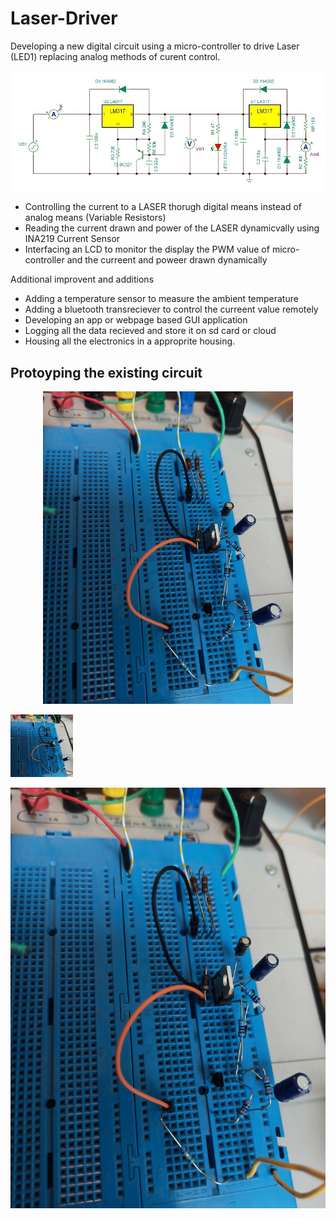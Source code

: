 # Laser-Driver

Developing a new digital circuit using a micro-controller to drive Laser (LED1) replacing analog methods of curent control. 

![box_enclosuret!](schematic/schematic1.JPG "box_enclosure")

<ul>
  <li>Controlling the current to a LASER thorugh digital means instead of  analog means (Variable Resistors)</li>
  <li>Reading the current drawn and power of the LASER dynamicvally using INA219 Current Sensor</li>
  <li>Interfacing an LCD to monitor the display the PWM value of micro-controller and the curreent and poweer drawn dynamically</li>
</ul>  

Additional improvent and additions

<ul>
  <li>Adding a temperature sensor to measure the ambient temperature</li>
  <li>Adding a bluetooth transreciever to control the curreent value remotely</li> 
  <li>Developing an app or webpage based GUI application</li>
  <li>Logging all the data recieved and store it on sd card or cloud</li>
  <li>Housing all the electronics in a approprite housing.</li>
</ul>  

## Protoyping the existing circuit

<p align="center">
  <img width="400" height="500" src="img/1st_prototype.jpg ">
</p>

<img src="img/1st_prototype.jpg " width="100" height="100">

![box_enclosuret!](img/1st_prototype.jpg "box_enclosure")






